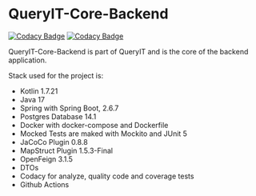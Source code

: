 # QueryIT-Core-Backend

[![Codacy Badge](https://app.codacy.com/project/badge/Grade/4c8ccb06b5d54695930971418779c1d0)](https://www.codacy.com/gh/nicugnm/queryit-core-backend/dashboard?utm_source=github.com&amp;utm_medium=referral&amp;utm_content=nicugnm/queryit-core-backend&amp;utm_campaign=Badge_Grade)
[![Codacy Badge](https://app.codacy.com/project/badge/Coverage/4c8ccb06b5d54695930971418779c1d0)](https://www.codacy.com/gh/nicugnm/queryit-core-backend/dashboard?utm_source=github.com&utm_medium=referral&utm_content=nicugnm/queryit-core-backend&utm_campaign=Badge_Coverage)

QueryIT-Core-Backend is part of QueryIT and is the core of the backend application.

Stack used for the project is:

* Kotlin 1.7.21
* Java 17
* Spring with Spring Boot, 2.6.7
* Postgres Database 14.1
* Docker with docker-compose and Dockerfile
* Mocked Tests are maked with Mockito and JUnit 5
* JaCoCo Plugin 0.8.8
* MapStruct Plugin 1.5.3-Final
* OpenFeign 3.1.5
* DTOs
* Codacy for analyze, quality code and coverage tests
* Github Actions
